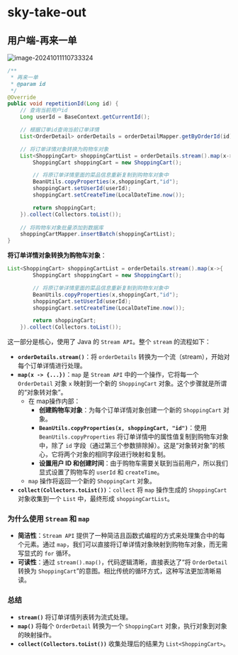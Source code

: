 # sky-take-out



## 用户端-再来一单

![image-20241011110733324](C:\Users\admin\AppData\Roaming\Typora\typora-user-images\image-20241011110733324.png)

```java
/**
 * 再来一单
 * @param id
 */
@Override
public void repetitionId(Long id) {
    // 查询当前用户id
    Long userId = BaseContext.getCurrentId();

    // 根据订单id查询当前订单详情
    List<OrderDetail> orderDetails = orderDetailMapper.getByOrderId(id);

    // 将订单详情对象转换为购物车对象
    List<ShoppingCart> shoppingCartList = orderDetails.stream().map(x->{
        ShoppingCart shoppingCart = new ShoppingCart();

        // 将原订单详情里面的菜品信息重新复制到购物车对象中
        BeanUtils.copyProperties(x,shoppingCart,"id");
        shoppingCart.setUserId(userId);
        shoppingCart.setCreateTime(LocalDateTime.now());

        return shoppingCart;
    }).collect(Collectors.toList());
    
    // 将购物车对象批量添加到数据库
    shoppingCartMapper.insertBatch(shoppingCartList);
}
```

**将订单详情对象转换为购物车对象**：

```java
List<ShoppingCart> shoppingCartList = orderDetails.stream().map(x->{
        ShoppingCart shoppingCart = new ShoppingCart();

        // 将原订单详情里面的菜品信息重新复制到购物车对象中
        BeanUtils.copyProperties(x,shoppingCart,"id");
        shoppingCart.setUserId(userId);
        shoppingCart.setCreateTime(LocalDateTime.now());

        return shoppingCart;
    }).collect(Collectors.toList());
```

这一部分是核心，使用了 Java 的 `Stream API`。整个 `stream` 的流程如下：

- **`orderDetails.stream()`**：将 `orderDetails` 转换为一个流（stream），开始对每个订单详情进行处理。
- **`map(x -> {...})`**：`map` 是 `Stream API` 中的一个操作，它将每一个 `OrderDetail` 对象 `x` 映射到一个新的 `ShoppingCart` 对象。这个步骤就是所谓的“对象转对象”。
  - 在 map操作内部：
    - **创建购物车对象**：为每个订单详情对象创建一个新的 `ShoppingCart` 对象。
    - **`BeanUtils.copyProperties(x, shoppingCart, "id")`**：使用 `BeanUtils.copyProperties` 将订单详情中的属性值复制到购物车对象中，除了 `id` 字段（通过第三个参数排除掉）。这是“对象转对象”的核心，它将两个对象的相同字段进行映射和复制。
    - **设置用户 ID 和创建时间**：由于购物车需要关联到当前用户，所以我们显式设置了购物车的 `userId` 和 `createTime`。
  - `map` 操作将返回一个新的 `ShoppingCart` 对象。
- **`collect(Collectors.toList())`**：`collect` 将 `map` 操作生成的 `ShoppingCart` 对象收集到一个 `List` 中，最终形成 `shoppingCartList`。



### 为什么使用 `Stream` 和 `map`

- **简洁性**：`Stream API` 提供了一种简洁且函数式编程的方式来处理集合中的每个元素。通过 `map`，我们可以直接将订单详情对象映射到购物车对象，而无需写显式的 `for` 循环。
- **可读性**：通过 `stream().map()`，代码逻辑清晰，直接表达了“将 `OrderDetail` 转换为 `ShoppingCart`”的意图。相比传统的循环方式，这种写法更加清晰易读。



### 总结

- **`stream()`** 将订单详情列表转为流式处理。
- **`map()`** 将每个 `OrderDetail` 转换为一个 `ShoppingCart` 对象，执行对象到对象的映射操作。
- **`collect(Collectors.toList())`** 收集处理后的结果为 `List<ShoppingCart>`。